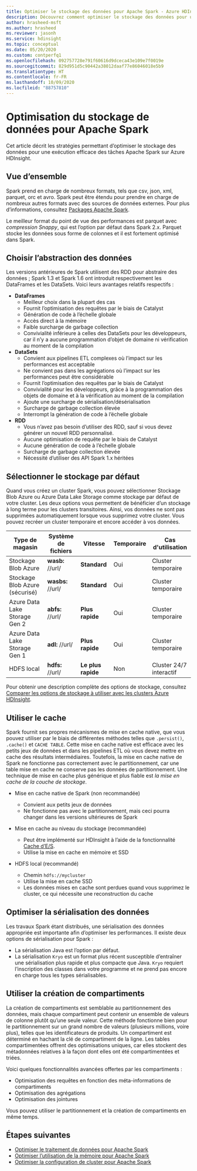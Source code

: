 ```yaml
---
title: Optimiser le stockage des données pour Apache Spark - Azure HDInsight
description: Découvrez comment optimiser le stockage des données pour une utilisation avec Apache Spark sur Azure HDInsight.
author: hrasheed-msft
ms.author: hrasheed
ms.reviewer: jasonh
ms.service: hdinsight
ms.topic: conceptual
ms.date: 05/20/2020
ms.custom: contperfq1
ms.openlocfilehash: 092757728e791f60616d9dceca43e109e7f0019e
ms.sourcegitcommit: 829d951d5c90442a38012daaf77e86046018e5b9
ms.translationtype: HT
ms.contentlocale: fr-FR
ms.lasthandoff: 10/09/2020
ms.locfileid: "88757810"
---
```

# <a name="data-storage-optimization-for-apache-spark"></a>Optimisation du stockage de données pour Apache Spark

Cet article décrit les stratégies permettant d’optimiser le stockage des données pour une exécution efficace des tâches Apache Spark sur Azure HDInsight.

## <a name="overview"></a>Vue d’ensemble

Spark prend en charge de nombreux formats, tels que csv, json, xml, parquet, orc et avro. Spark peut être étendu pour prendre en charge de nombreux autres formats avec des sources de données externes. Pour plus d’informations, consultez [Packages Apache Spark](https://spark-packages.org).

Le meilleur format du point de vue des performances est parquet avec *compression Snappy*, qui est l’option par défaut dans Spark 2.x. Parquet stocke les données sous forme de colonnes et il est fortement optimisé dans Spark.

## <a name="choose-data-abstraction"></a>Choisir l’abstraction des données

Les versions antérieures de Spark utilisent des RDD pour abstraire des données ; Spark 1.3 et Spark 1.6 ont introduit respectivement les DataFrames et les DataSets. Voici leurs avantages relatifs respectifs :

* **DataFrames**
    * Meilleur choix dans la plupart des cas
    * Fournit l’optimisation des requêtes par le biais de Catalyst
    * Génération de code à l’échelle globale
    * Accès direct à la mémoire
    * Faible surcharge de garbage collection
    * Convivialité inférieure à celles des DataSets pour les développeurs, car il n’y a aucune programmation d’objet de domaine ni vérification au moment de la compilation
* **DataSets**
    * Convient aux pipelines ETL complexes où l’impact sur les performances est acceptable
    * Ne convient pas dans les agrégations où l’impact sur les performances peut être considérable
    * Fournit l’optimisation des requêtes par le biais de Catalyst
    * Convivialité pour les développeurs, grâce à la programmation des objets de domaine et à la vérification au moment de la compilation
    * Ajoute une surcharge de sérialisation/désérialisation
    * Surcharge de garbage collection élevée
    * Interrompt la génération de code à l’échelle globale
* **RDD**
    * Vous n’avez pas besoin d’utiliser des RDD, sauf si vous devez générer un nouvel RDD personnalisé.
    * Aucune optimisation de requête par le biais de Catalyst
    * Aucune génération de code à l’échelle globale
    * Surcharge de garbage collection élevée
    * Nécessité d’utiliser des API Spark 1.x héritées

## <a name="select-default-storage"></a>Sélectionner le stockage par défaut

Quand vous créez un cluster Spark, vous pouvez sélectionner Stockage Blob Azure ou Azure Data Lake Storage comme stockage par défaut de votre cluster. Les deux options vous permettent de bénéficier d’un stockage à long terme pour les clusters transitoires. Ainsi, vos données ne sont pas supprimées automatiquement lorsque vous supprimez votre cluster. Vous pouvez recréer un cluster temporaire et encore accéder à vos données.

| Type de magasin | Système de fichiers | Vitesse | Temporaire | Cas d'utilisation |
| --- | --- | --- | --- | --- |
| Stockage Blob Azure | **wasb:** //url/ | **Standard** | Oui | Cluster temporaire |
| Stockage Blob Azure (sécurisé) | **wasbs:** //url/ | **Standard** | Oui | Cluster temporaire |
| Azure Data Lake Storage Gen 2| **abfs:** //url/ | **Plus rapide** | Oui | Cluster temporaire |
| Azure Data Lake Storage Gen 1| **adl:** //url/ | **Plus rapide** | Oui | Cluster temporaire |
| HDFS local | **hdfs:** //url/ | **Le plus rapide** | Non | Cluster 24/7 interactif |

Pour obtenir une description complète des options de stockage, consultez [Comparer les options de stockage à utiliser avec les clusters Azure HDInsight](../hdinsight-hadoop-compare-storage-options.md).

## <a name="use-the-cache"></a>Utiliser le cache

Spark fournit ses propres mécanismes de mise en cache native, que vous pouvez utiliser par le biais de différentes méthodes telles que `.persist()`, `.cache()` et `CACHE TABLE`. Cette mise en cache native est efficace avec les petits jeux de données et dans les pipelines ETL où vous devez mettre en cache des résultats intermédiaires. Toutefois, la mise en cache native de Spark ne fonctionne pas correctement avec le partitionnement, car une table mise en cache ne conserve pas les données de partitionnement. Une technique de mise en cache plus générique et plus fiable est *la mise en cache de la couche de stockage*.

* Mise en cache native de Spark (non recommandée)
    * Convient aux petits jeux de données
    * Ne fonctionne pas avec le partitionnement, mais ceci pourra changer dans les versions ultérieures de Spark

* Mise en cache au niveau du stockage (recommandée)
    * Peut être implémenté sur HDInsight à l’aide de la fonctionnalité [Cache d’E/S](apache-spark-improve-performance-iocache.md).
    * Utilise la mise en cache en mémoire et SSD

* HDFS local (recommandé)
    * Chemin `hdfs://mycluster`
    * Utilise la mise en cache SSD
    * Les données mises en cache sont perdues quand vous supprimez le cluster, ce qui nécessite une reconstruction du cache

## <a name="optimize-data-serialization"></a>Optimiser la sérialisation des données

Les travaux Spark étant distribués, une sérialisation des données appropriée est importante afin d’optimiser les performances.  Il existe deux options de sérialisation pour Spark :

* La sérialisation Java est l’option par défaut.
* La sérialisation `Kryo` est un format plus récent susceptible d’entraîner une sérialisation plus rapide et plus compacte que Java.  `Kryo` requiert l’inscription des classes dans votre programme et ne prend pas encore en charge tous les types sérialisables.

## <a name="use-bucketing"></a>Utiliser la création de compartiments

La création de compartiments est semblable au partitionnement des données, mais chaque compartiment peut contenir un ensemble de valeurs de colonne plutôt qu’une seule valeur. Cette méthode fonctionne bien pour le partitionnement sur un grand nombre de valeurs (plusieurs millions, voire plus), telles que les identificateurs de produits. Un compartiment est déterminé en hachant la clé de compartiment de la ligne. Les tables compartimentées offrent des optimisations uniques, car elles stockent des métadonnées relatives à la façon dont elles ont été compartimentées et triées.

Voici quelques fonctionnalités avancées offertes par les compartiments :

* Optimisation des requêtes en fonction des méta-informations de compartiments
* Optimisation des agrégations
* Optimisation des jointures

Vous pouvez utiliser le partitionnement et la création de compartiments en même temps.

## <a name="next-steps"></a>Étapes suivantes

* [Optimiser le traitement de données pour Apache Spark](optimize-cluster-configuration.md)
* [Optimiser l’utilisation de la mémoire pour Apache Spark](optimize-memory-usage.md)
* [Optimiser la configuration de cluster pour Apache Spark](optimize-cluster-configuration.md)
